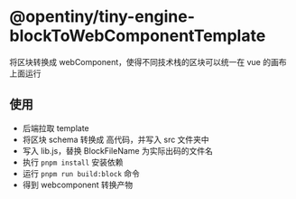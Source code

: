 # @opentiny/tiny-engine-blockToWebComponentTemplate

将区块转换成 webComponent，使得不同技术栈的区块可以统一在 vue 的画布上面运行

## 使用

- 后端拉取 template 
- 将区块 schema 转换成 高代码，并写入 src 文件夹中
- 写入 lib.js，替换 BlockFileName 为实际出码的文件名
- 执行 `pnpm install` 安装依赖
- 运行 `pnpm run build:block` 命令
- 得到 webcomponent 转换产物